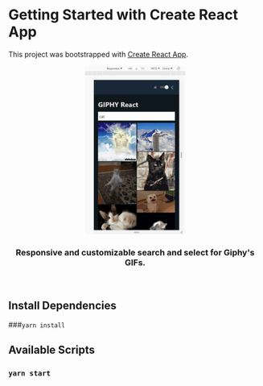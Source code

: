 # Getting Started with Create React App

This project was bootstrapped with [Create React App](https://github.com/facebook/create-react-app).
<p align="center">
  <img width="200" src="https://github.com/bhandaribhumin/demo-giphy/blob/dev/giphy.gif" alt="Giphy React">
</p>

<h3 align="center">
  Responsive and customizable search and select for Giphy's GIFs.
</h3>


<br>

## Install Dependencies

###```yarn install```

## Available Scripts

### `yarn start`
